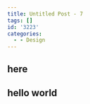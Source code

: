 ```yaml
---
title: Untitled Post - 7
tags: []
id: '3223'
categories:
  - - Design
---
```


## here

## hello world